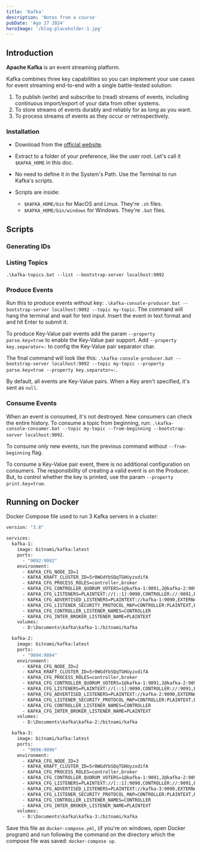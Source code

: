 ```yaml
---
title: 'Kafka'
description: 'Notes from a course'
pubDate: 'Ago 27 2024'
heroImage: '/blog-placeholder-1.jpg'
---
```


## Introduction

**Apache Kafka** is an event streaming platform.

Kafka combines three key capabilities so you can implement your use cases for event streaming end-to-end with a single battle-tested solution:

1. To publish (write) and subscribe to (read) streams of events, including continuous import/export of your data from other systems.
1. To store streams of events durably and reliably for as long as you want.
1. To process streams of events as they occur or retrospectively.

### Installation

- Download from the [official website](https://kafka.apache.org/downloads).

- Extract to a folder of your preference, like the user root. Let's call it `$KAFKA_HOME` in this doc.

- No need to define it in the System's Path. Use the Terminal to run Kafka's scripts.

- Scripts are inside:
  - `$KAFKA_HOME/bin` for MacOS and Linux. They're `.sh` files.
  - `$KAFKA_HOME/bin/windows` for Windows. They're `.bat` files.

## Scripts

### Generating IDs

### Listing Topics

`.\kafka-topics.bat --list --bootstrap-server localhost:9092`

### Produce Events

Run this to produce events without key: `.\kafka-console-producer.bat --bootstrap-server localhost:9092 --topic my-topic`. The command will hang the terminal and wait for text input. Insert the event in text format and and hit Enter to submit it.

To produce Key-Value pair events add the param `--property parse.key=true` to enable the Key-Value pair support. Add `--property key.separator=:` to config the Key-Value pair separator char.

The final command will look like this: `.\kafka-console-producer.bat --bootstrap-server localhost:9092 --topic my-topic --property parse.key=true --property key.separator=:`.

By default, all events are Key-Value pairs. When a Key aren't specified, it's sent as `null`.

### Consume Events

When an event is consumed, it's not destroyed. New consumers can check the entire history. To consume a topic from beginning, run: `.\kafka-console-consumer.bat --topic my-topic --from-beginning --bootstrap-server localhost:9092`.

To consume only new events, run the previous command without `--from-beginning` flag.

To consume a Key-Value pair event, there is no additional configuration on consumers. The responsibility of creating a valid event is on the Producer. But, to control whether the key is printed, use the param `--property print.key=true`.

## Running on Docker

Docker Compose file used to run 3 Kafka servers in a cluster:

```Dockerfile
version: "3.8"

services:
  kafka-1:
    image: bitnami/kafka:latest
    ports:
      - "9092:9092"
    environment:
      - KAFKA_CFG_NODE_ID=1
      - KAFKA_KRAFT_CLUSTER_ID=5r0WGdYbSQqTGHUyzxdifA
      - KAFKA_CFG_PROCESS_ROLES=controller,broker
      - KAFKA_CFG_CONTROLLER_QUORUM_VOTERS=1@kafka-1:9091,2@kafka-2:9091,3@kafka-3:9091
      - KAFKA_CFG_LISTENERS=PLAINTEXT://[::1]:9090,CONTROLLER://:9091,EXTERNAL://:9092
      - KAFKA_CFG_ADVERTISED_LISTENERS=PLAINTEXT://kafka-1:9090,EXTERNAL://[::1]:9092
      - KAFKA_CFG_LISTENER_SECURITY_PROTOCOL_MAP=CONTROLLER:PLAINTEXT,EXTERNAL:PLAINTEXT,PLAINTEXT:PLAINTEXT
      - KAFKA_CFG_CONTROLLER_LISTENER_NAMES=CONTROLLER
      - KAFKA_CFG_INTER_BROKER_LISTENER_NAME=PLAINTEXT
    volumes:
      - D:\Documents\kafka\kafka-1:/bitnami/kafka

  kafka-2:
    image: bitnami/kafka:latest
    ports:
      - "9094:9094"
    environment:
      - KAFKA_CFG_NODE_ID=2
      - KAFKA_KRAFT_CLUSTER_ID=5r0WGdYbSQqTGHUyzxdifA
      - KAFKA_CFG_PROCESS_ROLES=controller,broker
      - KAFKA_CFG_CONTROLLER_QUORUM_VOTERS=1@kafka-1:9091,2@kafka-2:9091,3@kafka-3:9091
      - KAFKA_CFG_LISTENERS=PLAINTEXT://[::1]:9090,CONTROLLER://:9091,EXTERNAL://:9094
      - KAFKA_CFG_ADVERTISED_LISTENERS=PLAINTEXT://kafka-2:9090,EXTERNAL://[::1]:9094
      - KAFKA_CFG_LISTENER_SECURITY_PROTOCOL_MAP=CONTROLLER:PLAINTEXT,EXTERNAL:PLAINTEXT,PLAINTEXT:PLAINTEXT
      - KAFKA_CFG_CONTROLLER_LISTENER_NAMES=CONTROLLER
      - KAFKA_CFG_INTER_BROKER_LISTENER_NAME=PLAINTEXT
    volumes:
      - D:\Documents\kafka\kafka-2:/bitnami/kafka

  kafka-3:
    image: bitnami/kafka:latest
    ports:
      - "9096:9096"
    environment:
      - KAFKA_CFG_NODE_ID=3
      - KAFKA_KRAFT_CLUSTER_ID=5r0WGdYbSQqTGHUyzxdifA
      - KAFKA_CFG_PROCESS_ROLES=controller,broker
      - KAFKA_CFG_CONTROLLER_QUORUM_VOTERS=1@kafka-1:9091,2@kafka-2:9091,3@kafka-3:9091
      - KAFKA_CFG_LISTENERS=PLAINTEXT://[::1]:9090,CONTROLLER://:9091,EXTERNAL://:9096
      - KAFKA_CFG_ADVERTISED_LISTENERS=PLAINTEXT://kafka-3:9090,EXTERNAL://[::1]:9096
      - KAFKA_CFG_LISTENER_SECURITY_PROTOCOL_MAP=CONTROLLER:PLAINTEXT,EXTERNAL:PLAINTEXT,PLAINTEXT:PLAINTEXT
      - KAFKA_CFG_CONTROLLER_LISTENER_NAMES=CONTROLLER
      - KAFKA_CFG_INTER_BROKER_LISTENER_NAME=PLAINTEXT
    volumes:
      - D:\Documents\kafka\kafka-3:/bitnami/kafka
```

Save this file as `docker-compose.yml`, (if you're on windows, open Docker program) and run following the command on the directory which the compose file was saved: `docker-compose up`.
